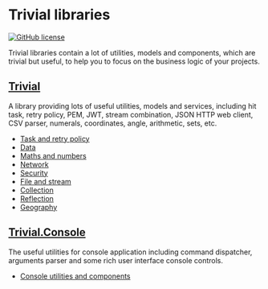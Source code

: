 # Trivial libraries

[![GitHub license](https://img.shields.io/badge/license-MIT-blue.svg)](https://github.com/nuscien/trivial/blob/master/LICENSE)

Trivial libraries contain a lot of utilities, models and components, which are trivial but useful, to help you to focus on the business logic of your projects.

## [Trivial](https://github.com/nuscien/trivial/wiki/core)

A library providing lots of useful utilities, models and services, including hit task, retry policy, PEM, JWT, stream combination, JSON HTTP web client, CSV parser, numerals, coordinates, angle, arithmetic, sets, etc.

- [Task and retry policy](https://github.com/nuscien/trivial/wiki/tasks)
- [Data](https://github.com/nuscien/trivial/wiki/data)
- [Maths and numbers](https://github.com/nuscien/trivial/wiki/maths)
- [Network](https://github.com/nuscien/trivial/wiki/net)
- [Security](https://github.com/nuscien/trivial/wiki/security)
- [File and stream](https://github.com/nuscien/trivial/wiki/io)
- [Collection](https://github.com/nuscien/trivial/wiki/collection)
- [Reflection](https://github.com/nuscien/trivial/wiki/reflection)
- [Geography](https://github.com/nuscien/trivial/wiki/geo)

## [Trivial.Console](https://github.com/nuscien/trivial/wiki/console)

The useful utilities for console application including command dispatcher, arguments parser and some rich user interface console controls.

- [Console utilities and components](https://github.com/nuscien/trivial/wiki/console)
